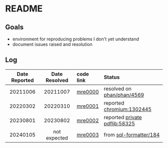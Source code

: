 # README

## Goals

+   environment for reproducing problems I don't yet understand
+   document issues raised and resolution

## Log

Date Reported   | Date Resolved | code link | Status
:--------------:|:-------------:|:----------|:-----------------------------------
20211006        | 20211007      | [mre0000](php8/archive/mre0000.php) | resolved on [phan/phan/4569](https://github.com/phan/phan/issues/4569)
20220302        | 20220310      | [mre0001](pdf/formfields/mre.php) | reported [chromium:1302445](https://bugs.chromium.org/p/chromium/issues/detail?id=1302455)
20230801        | 20230802      | [mre0002](pdf/prefit-table/starter_table_mre.php) | reported [private pdflib:58325](https://support.apryse.com/support/tickets/58325)
20240105        | not expected  | [mre0003](sql-formatter) | from [sql-formatter/184](https://github.com/sql-formatter-org/sql-formatter/issues/184)
